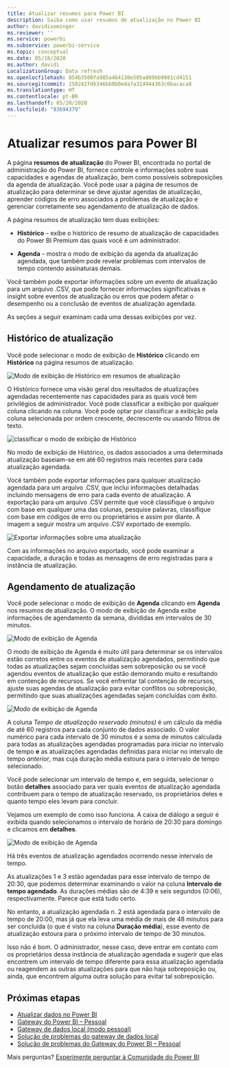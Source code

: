 ```yaml
---
title: Atualizar resumos para Power BI
description: Saiba como usar resumos de atualização no Power BI
author: davidiseminger
ms.reviewer: ''
ms.service: powerbi
ms.subservice: powerbi-service
ms.topic: conceptual
ms.date: 05/18/2020
ms.author: davidi
LocalizationGroup: Data refresh
ms.openlocfilehash: 854b3500fa985a464130e505a889bb9981cd4151
ms.sourcegitcommit: 250242fd6346b60b0eda7a314944363c0bacaca8
ms.translationtype: HT
ms.contentlocale: pt-BR
ms.lasthandoff: 05/20/2020
ms.locfileid: "83694379"
---
```

# <a name="refresh-summaries-for-power-bi"></a>Atualizar resumos para Power BI

A página **resumos de atualização** do Power BI, encontrada no portal de administração do Power BI, fornece controle e informações sobre suas capacidades e agendas de atualização, bem como possíveis sobreposições da agenda de atualização. Você pode usar a página de resumos de atualização para determinar se deve ajustar agendas de atualização, aprender códigos de erro associados a problemas de atualização e gerenciar corretamente seu agendamento de atualização de dados. 

A página resumos de atualização tem duas exibições:

* **Histórico** – exibe o histórico de resumo de atualização de capacidades do Power BI Premium das quais você é um administrador.

* **Agenda** – mostra o modo de exibição da agenda da atualização agendada, que também pode revelar problemas com intervalos de tempo contendo assinaturas demais.

Você também pode exportar informações sobre um evento de atualização para um arquivo .CSV, que pode fornecer informações significativas e insight sobre eventos de atualização ou erros que podem afetar o desempenho ou a conclusão de eventos de atualização agendada.

As seções a seguir examinam cada uma dessas exibições por vez. 

## <a name="refresh-history"></a>Histórico de atualização

Você pode selecionar o modo de exibição de **Histórico** clicando em **Histórico** na página resumos de atualização.

![Modo de exibição de Histórico em resumos de atualização](media/refresh-summaries/refresh-summaries-01a.jpg)

O Histórico fornece uma visão geral dos resultados de atualizações agendadas recentemente nas capacidades para as quais você tem privilégios de administrador. Você pode classificar a exibição por qualquer coluna clicando na coluna. Você pode optar por classificar a exibição pela coluna selecionada por ordem crescente, decrescente ou usando filtros de texto.

![classificar o modo de exibição de Histórico](media/refresh-summaries/refresh-summaries-01b.jpg)

No modo de exibição de Histórico, os dados associados a uma determinada atualização baseiam-se em até 60 registros mais recentes para cada atualização agendada.

Você também pode exportar informações para qualquer atualização agendada para um arquivo .CSV, que inclui informações detalhadas incluindo mensagens de erro para cada evento de atualização. A exportação para um arquivo .CSV permite que você classifique o arquivo com base em qualquer uma das colunas, pesquise palavras, classifique com base em códigos de erro ou proprietários e assim por diante. A imagem a seguir mostra um arquivo .CSV exportado de exemplo. 

![Exportar informações sobre uma atualização](media/refresh-summaries/refresh-summaries-05.jpg)

Com as informações no arquivo exportado, você pode examinar a capacidade, a duração e todas as mensagens de erro registradas para a instância de atualização. 


## <a name="refresh-schedule"></a>Agendamento de atualização

Você pode selecionar o modo de exibição de **Agenda** clicando em **Agenda** nos resumos de atualização. O modo de exibição de Agenda exibe informações de agendamento da semana, divididas em intervalos de 30 minutos. 

![Modo de exibição de Agenda](media/refresh-summaries/refresh-summaries-02a.jpg)

O modo de exibição de Agenda é muito útil para determinar se os intervalos estão corretos entre os eventos de atualização agendados, permitindo que todas as atualizações sejam concluídas sem sobreposição ou se você agendou eventos de atualização que estão demorando muito e resultando em contenção de recursos. Se você enfrentar tal contenção de recursos, ajuste suas agendas de atualização para evitar conflitos ou sobreposição, permitindo que suas atualizações agendadas sejam concluídas com êxito. 

![Modo de exibição de Agenda](media/refresh-summaries/refresh-summaries-02.jpg)

A coluna *Tempo de atualização reservado (minutos)* é um cálculo da média de até 60 registros para cada conjunto de dados associado. O valor numérico para cada intervalo de 30 minutos é a soma de minutos calculada para todas as atualizações agendadas programadas para iniciar no intervalo de tempo **e** as atualizações agendadas definidas para iniciar no intervalo de tempo *anterior*, mas cuja duração média estoura para o intervalo de tempo selecionado.

Você pode selecionar um intervalo de tempo e, em seguida, selecionar o botão **detalhes** associado para ver quais eventos de atualização agendada contribuem para o tempo de atualização reservado, os proprietários deles e quanto tempo eles levam para concluir.

Vejamos um exemplo de como isso funciona. A caixa de diálogo a seguir é exibida quando selecionamos o intervalo de horário de 20:30 para domingo e clicamos em **detalhes**.

![Modo de exibição de Agenda](media/refresh-summaries/refresh-summaries-04.jpg)

Há três eventos de atualização agendados ocorrendo nesse intervalo de tempo. 

As atualizações 1 e 3 estão agendadas para esse intervalo de tempo de 20:30, que podemos determinar examinando o valor na coluna **Intervalo de tempo agendado**. As durações médias são de 4:39 e seis segundos (0:06), respectivamente. Parece que está tudo certo.

No entanto, a atualização agendada n. 2 está agendada para o intervalo de tempo de 20:00, mas já que ela leva uma média de mais de 48 minutos para ser concluída (o que é visto na coluna **Duração média**), esse evento de atualização estoura para o próximo intervalo de tempo de 30 minutos. 

Isso não é bom. O administrador, nesse caso, deve entrar em contato com os proprietários dessa instância de atualização agendada e sugerir que elas encontrem um intervalo de tempo diferente para essa atualização agendada ou reagendem as outras atualizações para que não haja sobreposição ou, ainda, que encontrem alguma outra solução para evitar tal sobreposição. 


## <a name="next-steps"></a>Próximas etapas

- [Atualizar dados no Power BI](refresh-data.md)  
- [Gateway do Power BI – Pessoal](service-gateway-personal-mode.md)  
- [Gateway de dados local (modo pessoal)](service-gateway-onprem.md)  
- [Solução de problemas do gateway de dados local](service-gateway-onprem-tshoot.md)  
- [Solução de problemas do Gateway do Power BI – Pessoal](service-admin-troubleshooting-power-bi-personal-gateway.md)  

Mais perguntas? [Experimente perguntar à Comunidade do Power BI](https://community.powerbi.com/)